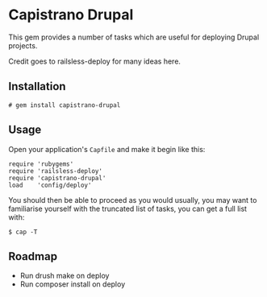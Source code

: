 # Capistrano Drupal

This gem provides a number of tasks which are useful for deploying Drupal projects. 

Credit goes to railsless-deploy for many ideas here.

## Installation

    # gem install capistrano-drupal
    
## Usage

Open your application's `Capfile` and make it begin like this:

    require 'rubygems'
    require 'railsless-deploy'
    require 'capistrano-drupal'
    load    'config/deploy'

You should then be able to proceed as you would usually, you may want to familiarise yourself with the truncated list of tasks, you can get a full list with:

    $ cap -T

## Roadmap

- Run drush make on deploy
- Run composer install on deploy